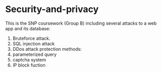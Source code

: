 # Security-and-privacy
This is the SNP coursework (Group B)
including several attacks to a web app and its database:
1. Bruteforce attack.
2. SQL injection attack
3. DDos attack
protection methods:
1. parameterized query
2. captcha system
3. IP block fuction     
